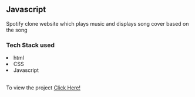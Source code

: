 <h2>Javascript</h2>


<p>Spotify clone website which plays music and displays song cover based on the song</p>

<h3>Tech Stack used</h3>
<li>html</li>
<li>CSS</li>
<li>Javascript</li>

  
<br/>
 <p>To view the project <a href='https://sanketbhandari.github.io/Javascript/'>Click Here!</a></p>
